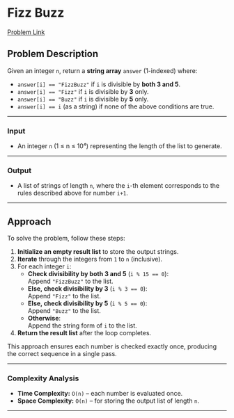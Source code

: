 # Fizz Buzz

[Problem Link](https://leetcode.com/problems/fizz-buzz/)

## Problem Description

Given an integer `n`, return a **string array** `answer` (1-indexed) where:

- `answer[i] == "FizzBuzz"` if `i` is divisible by **both 3 and 5**.
- `answer[i] == "Fizz"` if `i` is divisible by **3** only.
- `answer[i] == "Buzz"` if `i` is divisible by **5** only.
- `answer[i] == i` (as a string) if none of the above conditions are true.

---

### Input

- An integer `n` (1 ≤ n ≤ 10⁴) representing the length of the list to generate.

---

### Output

- A list of strings of length `n`, where the `i`-th element corresponds to the rules described above for number `i+1`.

---

## Approach

To solve the problem, follow these steps:

1. **Initialize an empty result list** to store the output strings.
2. **Iterate** through the integers from `1` to `n` (inclusive).
3. For each integer `i`:
   - **Check divisibility by both 3 and 5** (`i % 15 == 0`):  
     Append `"FizzBuzz"` to the list.
   - **Else, check divisibility by 3** (`i % 3 == 0`):  
     Append `"Fizz"` to the list.
   - **Else, check divisibility by 5** (`i % 5 == 0`):  
     Append `"Buzz"` to the list.
   - **Otherwise**:  
     Append the string form of `i` to the list.
4. **Return the result list** after the loop completes.

This approach ensures each number is checked exactly once, producing the correct sequence in a single pass.

---

### Complexity Analysis

- **Time Complexity:** `O(n)` – each number is evaluated once.
- **Space Complexity:** `O(n)` – for storing the output list of length `n`.

---